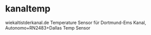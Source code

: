 # kanaltemp
wiekaltistderkanal.de
Temperature Sensor für Dortmund-Ems Kanal, Autonomo+RN2483+Dallas Temp Sensor
